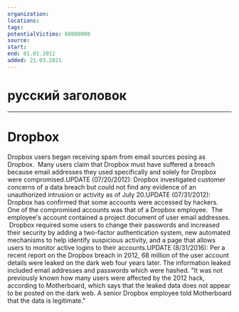 ```yaml
---
organization: 
locations: 
tags: 
potentialVictims: 68000000
source: 
start: 
end: 01.01.2012
added: 21.03.2021
---
```


# русский заголовок

---

# Dropbox

Dropbox users began receiving spam from email sources posing as Dropbox.  Many users claim that Dropbox must have suffered a breach because email addresses they used specifically and solely for Dropbox were compromised.UPDATE (07/20/2012): Dropbox investigated customer concerns of a data breach but could not find any evidence of an unauthorized intrusion or activity as of July 20.UPDATE (07/31/2012): Dropbox has confirmed that some accounts were accessed by hackers. One of the compromised accounts was that of a Dropbox employee.  The employee's account contained a project document of user email addresses.  Dropbox required some users to change their passwords and increased their security by adding a two-factor authentication system, new automated mechanisms to help identify suspicious activity, and a page that allows users to monitor active logins to their accounts.UPDATE (8/31/2016): Per a recent report on the Dropbox breach in 2012, 68 million of the user account details were leaked on the dark web four years later. The information leaked included email addresses and passwords which were hashed. "It was not previously known how many users were affected by the 2012 
hack, according to Motherboard, which says that the leaked data does not
 appear to be posted on the dark web. A senior Dropbox employee told 
Motherboard that the data is legitimate."
